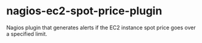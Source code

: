 nagios-ec2-spot-price-plugin
============================

Nagios plugin that generates alerts if the EC2 instance spot price goes over a specified limit.